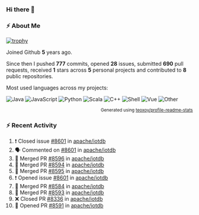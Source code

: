 ### Hi there 👋

### :zap: About Me

[![trophy](https://github-profile-trophy.vercel.app/?username=HTHou&theme=onedark)](https://github.com/ryo-ma/github-profile-trophy)
   
Joined Github **5** years ago.

Since then I pushed **777** commits, opened **28** issues, submitted **690** pull requests, received **1** stars across **5** personal projects and contributed to **8** public repositories.

Most used languages across my projects:

![Java](https://img.shields.io/static/v1?style=flat-square&label=%E2%A0%80&color=555&labelColor=%23b07219&message=Java%EF%B8%B194.4%25)
![JavaScript](https://img.shields.io/static/v1?style=flat-square&label=%E2%A0%80&color=555&labelColor=%23f1e05a&message=JavaScript%EF%B8%B11.4%25)
![Python](https://img.shields.io/static/v1?style=flat-square&label=%E2%A0%80&color=555&labelColor=%233572A5&message=Python%EF%B8%B10.7%25)
![Scala](https://img.shields.io/static/v1?style=flat-square&label=%E2%A0%80&color=555&labelColor=%23c22d40&message=Scala%EF%B8%B10.6%25)
![C++](https://img.shields.io/static/v1?style=flat-square&label=%E2%A0%80&color=555&labelColor=%23f34b7d&message=C%2B%2B%EF%B8%B10.6%25)
![Shell](https://img.shields.io/static/v1?style=flat-square&label=%E2%A0%80&color=555&labelColor=%2389e051&message=Shell%EF%B8%B10.4%25)
![Vue](https://img.shields.io/static/v1?style=flat-square&label=%E2%A0%80&color=555&labelColor=%2341b883&message=Vue%EF%B8%B10.3%25)
![Other](https://img.shields.io/static/v1?style=flat-square&label=%E2%A0%80&color=555&labelColor=%23ededed&message=Other%EF%B8%B11.2%25)

<p align="right"><sub>Generated using <a href="https://github.com/marketplace/actions/profile-readme-stats">teoxoy/profile-readme-stats</a></sub></p>


<!--![](https://github.com/HTHou/HTHou/blob/output/github-contribution-grid-snake.svg)-->

<!--![Haonan Hou's github stats](https://github-readme-stats.vercel.app/api?username=HTHou&count_private=true&show_icons=true&theme=onedark)-->

<!--![Haonan Hou's wakatime stats](https://github-readme-stats.vercel.app/api/wakatime?username=HTHou&layout=compact&theme=onedark)-->

<!--![Top Langs](https://github-readme-stats.vercel.app/api/top-langs/?username=HTHou&theme=onedark&layout=compact)-->

### :zap: Recent Activity
<!--START_SECTION:activity-->
1. ❗️ Closed issue [#8601](https://github.com/apache/iotdb/issues/8601) in [apache/iotdb](https://github.com/apache/iotdb)
2. 🗣 Commented on [#8601](https://github.com/apache/iotdb/issues/8601) in [apache/iotdb](https://github.com/apache/iotdb)
3. 🎉 Merged PR [#8596](https://github.com/apache/iotdb/pull/8596) in [apache/iotdb](https://github.com/apache/iotdb)
4. 🎉 Merged PR [#8594](https://github.com/apache/iotdb/pull/8594) in [apache/iotdb](https://github.com/apache/iotdb)
5. 🎉 Merged PR [#8595](https://github.com/apache/iotdb/pull/8595) in [apache/iotdb](https://github.com/apache/iotdb)
6. ❗️ Opened issue [#8601](https://github.com/apache/iotdb/issues/8601) in [apache/iotdb](https://github.com/apache/iotdb)
7. 🎉 Merged PR [#8584](https://github.com/apache/iotdb/pull/8584) in [apache/iotdb](https://github.com/apache/iotdb)
8. 🎉 Merged PR [#8593](https://github.com/apache/iotdb/pull/8593) in [apache/iotdb](https://github.com/apache/iotdb)
9. ❌ Closed PR [#8336](https://github.com/apache/iotdb/pull/8336) in [apache/iotdb](https://github.com/apache/iotdb)
10. 💪 Opened PR [#8591](https://github.com/apache/iotdb/pull/8591) in [apache/iotdb](https://github.com/apache/iotdb)
<!--END_SECTION:activity-->

<!--
**HTHou/HTHou** is a ✨ _special_ ✨ repository because its `README.md` (this file) appears on your GitHub profile.

Here are some ideas to get you started:

- 🔭 I’m currently working on ...
- 🌱 I’m currently learning ...
- 👯 I’m looking to collaborate on ...
- 🤔 I’m looking for help with ...
- 💬 Ask me about ...
- 📫 How to reach me: ...
- 😄 Pronouns: ...
- ⚡ Fun fact: ...
-->
